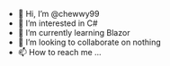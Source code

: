 - 👋 Hi, I’m @chewwy99
- 👀 I’m interested in C#
- 🌱 I’m currently learning Blazor
- 💞️ I’m looking to collaborate on nothing
- 📫 How to reach me ...

<!---
chewwy99/chewwy99 is a ✨ special ✨ repository because its `README.md` (this file) appears on your GitHub profile.
You can click the Preview link to take a look at your changes.
--->
